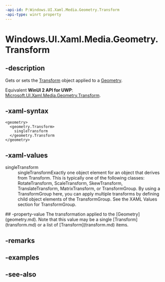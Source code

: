 ```yaml
---
-api-id: P:Windows.UI.Xaml.Media.Geometry.Transform
-api-type: winrt property
---
```


<!-- Property syntax
public Windows.UI.Xaml.Media.Transform Transform { get;  set; }
-->

# Windows.UI.Xaml.Media.Geometry.Transform

## -description
Gets or sets the [Transform](transform.md) object applied to a [Geometry](geometry.md).

Equivalent **WinUI 2 API for UWP**: [Microsoft.UI.Xaml.Media.Geometry.Transform](/windows/winui/api/microsoft.ui.xaml.media.geometry.transform).

## -xaml-syntax
```xaml
<geometry>
  <geometry.Transform>
    singleTransform
  </geometry.Transform
</geometry>
```


## -xaml-values
<dl><dt>singleTransform</dt><dd>singleTransformExactly one object element for an object that derives from Transform. This is typically one of the following classes: RotateTransform, ScaleTransform, SkewTransform, TranslateTransform, MatrixTransform, or TransformGroup. By using a TransformGroup here, you can apply multiple transforms by defining child object elements of the TransformGroup. See the XAML Values section for TransformGroup.</dd>
</dl>
## -property-value
The transformation applied to the [Geometry](geometry.md). Note that this value may be a single [Transform](transform.md) or a list of [Transform](transform.md) items.

## -remarks

## -examples

## -see-also
